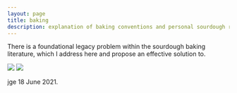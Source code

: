 ```yaml
---
layout: page
title: baking
description: explanation of baking conventions and personal sourdough recipes
---
```


There is a foundational legacy problem within the sourdough baking literature, which I address here and propose an effective solution to.

<img src="https://render.githubusercontent.com/render/math?math=f_{auto}=2W/(1%2BH)(1%2BI)">

<img src="https://render.githubusercontent.com/render/math?math=L=\frac{2IW}{(1%2BI)(1%2BH)}">

jge 18 June 2021.
